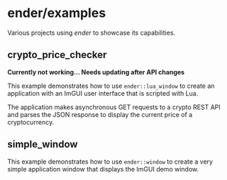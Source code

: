 # ender/examples
Various projects using *ender* to showcase its capabilities.

## crypto_price_checker

**Currently not working... Needs updating after API changes**

This example demonstrates how to use `ender::lua_window`
to create an application with an ImGUI user interface that
is scripted with Lua.

The application makes asynchronous GET requests to a crypto REST API
and parses the JSON response to display the current price of a
cryptocurrency.

## simple_window

This example demonstrates how to use `ender::window`
to create a very simple application window that displays the ImGUI demo window.
